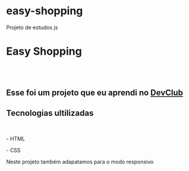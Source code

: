 # easy-shopping
Projeto de estudos js
<h1>Easy Shopping</h1>
<br>
<br>
<h2>Esse foi um projeto que eu aprendi no <a href="//rodolfomori.com.br/devclub">DevClub</a></h2>

<h2>Tecnologias ultilizadas </h2>
<br>
  <P> - HTML </P>
  <P> - CSS </P>

   <P> Neste projeto  também adapatamos para o  modo responsivo </P>
  
